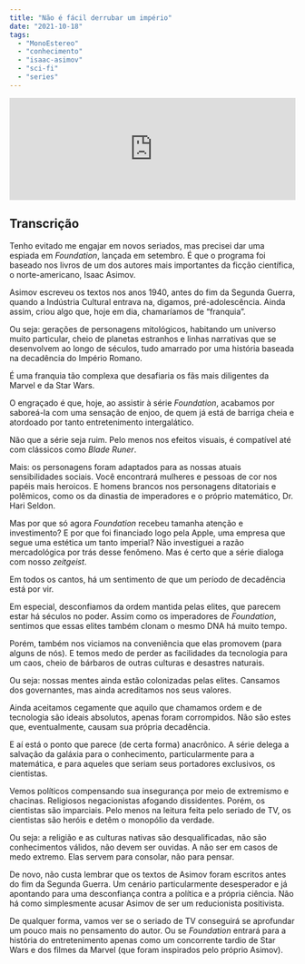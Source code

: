 ```yaml
---
title: "Não é fácil derrubar um império"
date: "2021-10-18"
tags: 
  - "MonoEstereo"
  - "conhecimento"
  - "isaac-asimov"
  - "sci-fi"
  - "series"
---
```


<iframe src="https://anchor.fm/MonoEstéreo/embed/episodes/No--fcil-derrubar-um-imprio-e18v8ns" height="180px" width="100%" frameborder="0" scrolling="no" style="width:100%;height:180px"></iframe>

## Transcrição

Tenho evitado me engajar em novos seriados, mas precisei dar uma espiada em _Foundation_, lançada em setembro. É que o programa foi baseado nos livros de um dos autores mais importantes da ficção científica, o norte-americano, Isaac Asimov.

Asimov escreveu os textos nos anos 1940, antes do fim da Segunda Guerra, quando a Indústria Cultural entrava na, digamos, pré-adolescência. Ainda assim, criou algo que, hoje em dia, chamaríamos de “franquia”.

Ou seja: gerações de personagens mitológicos, habitando um universo muito particular, cheio de planetas estranhos e linhas narrativas que se desenvolvem ao longo de séculos, tudo amarrado por uma história baseada na decadência do Império Romano.

É uma franquia tão complexa que desafiaria os fãs mais diligentes da Marvel e da Star Wars.

O engraçado é que, hoje, ao assistir à série _Foundation_, acabamos por saboreá-la com uma sensação de enjoo, de quem já está de barriga cheia e atordoado por tanto entretenimento intergalático.

Não que a série seja ruim. Pelo menos nos efeitos visuais, é compatível até com clássicos como _Blade Runer_.

Mais: os personagens foram adaptados para as nossas atuais sensibilidades sociais. Você encontrará mulheres e pessoas de cor nos papéis mais heroicos. E homens brancos nos personagens ditatoriais e polêmicos, como os da dinastia de imperadores e o próprio matemático, Dr. Hari Seldon.

Mas por que só agora _Foundation_ recebeu tamanha atenção e investimento? E por que foi financiado logo pela Apple, uma empresa que segue uma estética um tanto imperial? Não investiguei a razão mercadológica por trás desse fenômeno. Mas é certo que a série dialoga com nosso _zeitgeist_.

Em todos os cantos, há um sentimento de que um período de decadência está por vir.

Em especial, desconfiamos da ordem mantida pelas elites, que parecem estar há séculos no poder. Assim como os imperadores de _Foundation_, sentimos que essas elites também clonam o mesmo DNA há muito tempo.

Porém, também nos viciamos na conveniência que elas promovem (para alguns de nós). E temos medo de perder as facilidades da tecnologia para um caos, cheio de bárbaros de outras culturas e desastres naturais.

Ou seja: nossas mentes ainda estão colonizadas pelas elites. Cansamos dos governantes, mas ainda acreditamos nos seus valores.

Ainda aceitamos cegamente que aquilo que chamamos ordem e de tecnologia são ideais absolutos, apenas foram corrompidos. Não são estes que, eventualmente, causam sua própria decadência.

E aí está o ponto que parece (de certa forma) anacrônico. A série delega a salvação da galáxia para o conhecimento, particularmente para a matemática, e para aqueles que seriam seus portadores exclusivos, os cientistas.

Vemos políticos compensando sua insegurança por meio de extremismo e chacinas. Religiosos negacionistas afogando dissidentes. Porém, os cientistas são imparciais. Pelo menos na leitura feita pelo seriado de TV, os cientistas são heróis e detêm o monopólio da verdade.

Ou seja: a religião e as culturas nativas são desqualificadas, não são conhecimentos válidos, não devem ser ouvidas. A não ser em casos de medo extremo. Elas servem para consolar, não para pensar.

De novo, não custa lembrar que os textos de Asimov foram escritos antes do fim da Segunda Guerra. Um cenário particularmente desesperador e já apontando para uma desconfiança contra a política e a própria ciência. Não há como simplesmente acusar Asimov de ser um reducionista positivista.

De qualquer forma, vamos ver se o seriado de TV conseguirá se aprofundar um pouco mais no pensamento do autor. Ou se _Foundation_ entrará para a história do entretenimento apenas como um concorrente tardio de Star Wars e dos filmes da Marvel (que foram inspirados pelo próprio Asimov).
